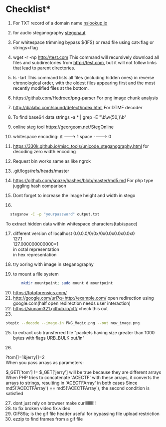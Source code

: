 
# Checklist*
 
1. For TXT record of a domain name [nslookup.io](https://nslookup.io)
2. for audio steganography [stegonaut](https://www.stegonaut.com/)
3. For whitespace trimming bypass ${IFS} or read file using cat<flag or strings<flag 
4.  wget -r -np http://test.com
   This command will recursively download all files and subdirectories from http://test.com, but it will not follow links that lead to parent directories. 

5.   ls -lart
   This command lists all files (including hidden ones) in reverse chronological order, with the oldest files appearing first and the most recently modified files at the bottom.

6.  https://github.com/Hedroed/png-parser
    For png image chunk analysis

7.  http://dialabc.com/sound/detect/index.html
    For DTMF decoder

8.  To find base64 data strings -a * | grep -E "\b\w{50,}\b"

9.  online steg tool https://georgeom.net/StegOnline

10. whitespace encoding: \t ---> 1 space ----> 0
11. https://330k.github.io/misc_tools/unicode_steganography.html for decoding zero width encoding
12. Request bin works same as like ngrok
13. .git/logs/refs/heads/master
14. https://github.com/spaze/hashes/blob/master/md5.md 
    For php type juggling hash comparison
15. Dont forget to increase the image height and width in stego
16. 
```bash
  stegsnow -C -p "yourpassword" output.txt
```
To extract hidden data within whitespace characters(tab/space)

17. different version of localhost
   0.0.0.0/0/0x/0x0.0x0.0x0.0x0  
   127.1  
   127.000000000000*1  
   in octal representation   
   in hex representation  

18. try xoring with image in steganography
19. to mount a file system
```bash
       mkdir mountpoint; sudo mount d mountpoint
```
20. https://fotoforensics.com/
21. http://google.com/url?q=http://example.com/  open redirection using google.com(half open redirection needs user interaction)
23. https://siunam321.github.io/ctf/ check this out
24.
```bash 
stepic --decode --image-in PNG_Magic.png --out new_image.png
```
25. to extract usb transferred file "packets having size greater than 1000 bytes with flags URB_BULK out/in"

26.
?tom[]=1&jerry[]=2  
When you pass arrays as parameters:

$_GET['tom'] != $_GET['jerry'] will be true because they are different arrays
When PHP tries to concatenate 'ACECTF' with these arrays, it converts the arrays to strings, resulting in 'ACECTFArray' in both cases
Since md5('ACECTFArray') == md5('ACECTFArray'), the second condition is satisfied

27. dont just rely on browser make curllllllll!!
28. to fix broken video fix.video
29. GIF89a; is the gif file header useful for bypassing file upload restriction
30. ezzip to find frames from a gif file